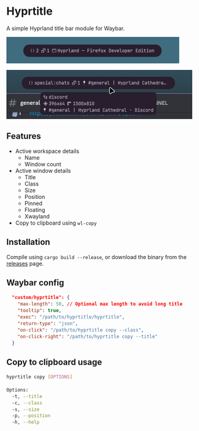 # Hyprtitle

A simple Hyprland title bar module for Waybar.

![hyprtitle](./assets/hyprtitle_01.png)

![hyprtitle tooltip](./assets/hyprtitle_02.png)

## Features

- Active workspace details
  - Name
  - Window count
- Active window details
  - Title
  - Class
  - Size
  - Position
  - Pinned
  - Floating
  - Xwayland
- Copy to clipboard using `wl-copy`

## Installation

Compile using `cargo build --release`, or download the binary from the [releases](https://github.com/MrYuto/hyprtitle/releases/latest) page.

## Waybar config

```json
  "custom/hyprtitle": {
    "max-length": 50, // Optional max length to avoid long title
    "tooltip": true,
    "exec": "/path/to/hyprtitle/hyprtitle",
    "return-type": "json",
    "on-click": "/path/to/hyprtitle copy --class",
    "on-click-right": "/path/to/hyprtitle copy --title"
  }
```

## Copy to clipboard usage

```sh
hyprtitle copy [OPTIONS]

Options:
  -t, --title
  -c, --class
  -s, --size
  -p, --position
  -h, --help
```
